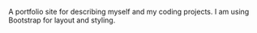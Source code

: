 A portfolio site for describing myself and my coding projects.
I am using Bootstrap for layout and styling.
